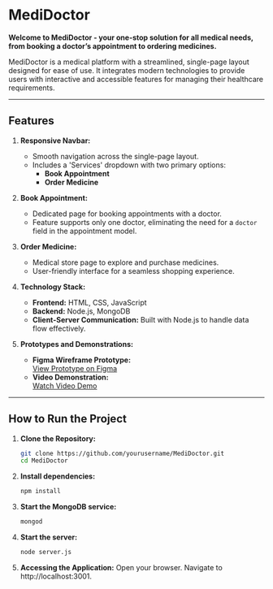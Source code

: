 # MediDoctor

**Welcome to MediDoctor - your one-stop solution for all medical needs, from booking a doctor’s appointment to ordering medicines.**  

MediDoctor is a medical platform with a streamlined, single-page layout designed for ease of use. It integrates modern technologies to provide users with interactive and accessible features for managing their healthcare requirements.  

---

## Features  

1. **Responsive Navbar:**  
   - Smooth navigation across the single-page layout.  
   - Includes a 'Services' dropdown with two primary options:  
     - **Book Appointment**  
     - **Order Medicine**  

2. **Book Appointment:**  
   - Dedicated page for booking appointments with a doctor.  
   - Feature supports only one doctor, eliminating the need for a `doctor` field in the appointment model.  

3. **Order Medicine:**  
   - Medical store page to explore and purchase medicines.  
   - User-friendly interface for a seamless shopping experience.  

4. **Technology Stack:**  
   - **Frontend:** HTML, CSS, JavaScript  
   - **Backend:** Node.js, MongoDB  
   - **Client-Server Communication:** Built with Node.js to handle data flow effectively.  

5. **Prototypes and Demonstrations:**  
   - **Figma Wireframe Prototype:**  
     [View Prototype on Figma](https://www.figma.com/design/NytDssvPwMsCIBXjEZMbfI/MediDoctor--Wireframe-Figma?node-id=0-1&node-type=canvas&t=ENqOjESu5UslWtJ5-0)  
   - **Video Demonstration:**  
     [Watch Video Demo](https://drive.google.com/file/d/1CNykVNyLOP8cpPeMH4J97LbjFisCas_0/view?usp=sharing)  

---

## How to Run the Project  

1. **Clone the Repository:**  
   ```bash
   git clone https://github.com/yourusername/MediDoctor.git
   cd MediDoctor
   
2. **Install dependencies:**
   ```bash
   npm install
3. **Start the MongoDB service:**
   ```bash
   mongod
4. **Start the server:**
   ```bash
   node server.js
4. **Accessing the Application:**
   Open your browser.
   Navigate to http://localhost:3001.
